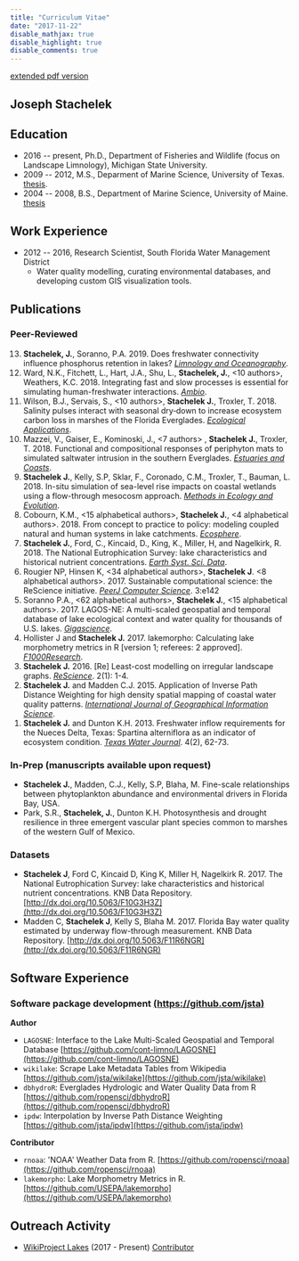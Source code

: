 ```yaml
---
title: "Curriculum Vitae"
date: "2017-11-22"
disable_mathjax: true
disable_highlight: true
disable_comments: true
---
```


[extended pdf version](../pdf/cv.pdf)

## Joseph Stachelek

## Education

- 2016 -- present, Ph.D., Department of Fisheries and Wildlife (focus on Landscape Limnology), Michigan State University.
- 2009 -- 2012, M.S., Deparment of Marine Science, University of Texas. [thesis](http://repositories.lib.utexas.edu/handle/2152/ETD-UT-2012-05-5549).
- 2004 -- 2008, B.S., Department of Marine Science, University of Maine. [thesis](../pdf/FieldGuidetoMarinePlantsAlgae.pdf)

## Work Experience
  
- 2012 -- 2016, Research Scientist, South Florida Water Management District
  - Water quality modelling, curating environmental databases, and developing custom GIS visualization tools. 

## Publications

### Peer-Reviewed

<ol reversed>

<li><b>Stachelek, J.</b>, Soranno, P.A. 2019. Does freshwater connectivity influence phosphorus retention in lakes? <u><i>Limnology and Oceanography</u></i>. <a target="_blank" href="https://doi.org/10.1002/lno.11137"><i class="fa fa-download"></i></a>
</li>

<li>Ward, N.K., Fitchett, L., Hart, J.A., Shu, L., <b>Stachelek, J.</b>, <10 authors>, Weathers, K.C. 2018. Integrating fast and slow processes is essential for simulating human-freshwater interactions. <u><i>Ambio</u></i>. <a target="_blank" href="https://doi.org/10.1007/s13280-018-1136-6"><i class="fa fa-download"></i></a>
</li>

<li>Wilson, B.J., Servais, S., <10 authors>, <b>Stachelek J.</b>, Troxler, T. 2018. Salinity pulses interact with seasonal dry‐down to increase ecosystem carbon loss in marshes of the Florida Everglades. <u><i>Ecological Applications</u></i>. <a target="_blank" href="https://doi.org/10.1002/eap.1798"><i class="fa fa-download"></i></a>
</li>

<li>Mazzei, V., Gaiser, E., Kominoski, J., <7 authors> , <b>Stachelek J.</b>, Troxler, T. 2018. Functional and compositional responses of periphyton mats to simulated saltwater intrusion in the southern Everglades. <u><i>Estuaries and Coasts</u></i>. <a target="_blank" href="https://doi.org/10.1007/s12237-018-0415-6"><i class="fa fa-download"></i></a>
</li> 

<li><b>Stachelek J.</b>, Kelly, S.P, Sklar, F., Coronado, C.M., Troxler, T., Bauman, L. 2018. In-situ simulation of sea-level rise impacts on coastal wetlands using a flow-through mesocosm approach. <u><i>Methods in Ecology and Evolution</u></i>. <a target="_blank" href="https://doi.org/10.1111/2041-210X.13028"><i class="fa fa-download"></i></a>
</li>

<li>Cobourn, K.M., <15 alphabetical authors>, <b>Stachelek J.</b>, <4 alphabetical authors>. 2018. From concept to practice to policy: modeling coupled natural and human systems in lake catchments. <u><i>Ecosphere</u></i>. <a target="_blank" href="https://doi.org/10.1002/ecs2.2209"><i class="fa fa-download"></i></a>
</li>

<li><b>Stachelek J.</b>, Ford, C., Kincaid, D., King, K., Miller, H, and Nagelkirk, R. 2018. The National Eutrophication Survey: lake characteristics and historical nutrient concentrations. <u><i>Earth Syst. Sci. Data</u></i>. <a target="_blank" href="https://doi.org/10.5194/essd-10-81-2018"><i class="fa fa-download"></i></a>
</li>

<li> Rougier NP, Hinsen K, <34 alphabetical authors>, <b>Stachelek J</b>. <8 alphabetical authors>. 2017. Sustainable computational science: the ReScience initiative. <u><i>PeerJ Computer Science</i></u>. 3:e142 <a target="_blank" href="https://doi.org/10.7717/peerj-cs.142"><i class="fa fa-download"></i></a>
</li>

<li> Soranno P.A., <62 alphabetical authors>, <b>Stachelek J.</b>, <15 alphabetical authors>. 2017. LAGOS-NE: A multi-scaled geospatial and temporal database of lake ecological context and water quality for thousands of U.S. lakes. <u><i>Gigascience</i></u>. <a target="_blank" href="https://doi.org/10.1093/gigascience/gix101"><i class="fa fa-download"></i></a>
</li>

<li> Hollister J and <b>Stachelek J.</b> 2017. lakemorpho: Calculating lake morphometry metrics in R [version 1; referees: 2 approved]. <u><i>F1000Research</u></i>. <a target="_blank" href="https://doi.org/10.12688/f1000research.12512.1"><i class="fa fa-download"></i></a>
</li>

<li> <b>Stachelek J.</b> 2016. [Re] Least-cost modelling on irregular landscape graphs. <u><i>ReScience</i></u>. 2(1): 1-4. <a target="_blank" href="../pdf/2016_stachelek_rescience.pdf"><i class="fa fa-download"></i></a>
</li>

<li> <b>Stachelek J.</b> and Madden C.J. 2015. Application of Inverse Path Distance Weighting for high density spatial mapping of coastal water quality patterns. <u><i>International Journal of Geographical Information Science</i></u>. <a target="_blank" href="../pdf/stachmadden2015am.pdf"><i class="fa fa-download"></i></a>
</li>

<li> <b>Stachelek J.</b> and Dunton K.H. 2013. Freshwater inflow requirements for the Nueces Delta, Texas: Spartina alterniflora as an indicator of ecosystem condition. <u><i>Texas Water Journal</i></u>. 4(2), 62-73. <a target="_blank" href="../pdf/StachelekDunton2013.pdf"><i class="fa fa-download"></i></a>
</li>

</ol>
  
### In-Prep (manuscripts available upon request)

- **Stachelek J.**, Madden, C.J., Kelly, S.P, Blaha, M. Fine-scale relationships between phytoplankton abundance and environmental drivers in Florida Bay, USA.
- Park, S.R., **Stachelek, J.**, Dunton K.H. Photosynthesis and drought resilience in three emergent vascular plant species common to marshes of the western Gulf of Mexico.

### Datasets

- **Stachelek J**, Ford C, Kincaid D, King K, Miller H, Nagelkirk R. 2017. The National Eutrophication Survey: lake characteristics and historical nutrient concentrations. KNB Data Repository. [http://dx.doi.org/10.5063/F10G3H3Z](http://dx.doi.org/10.5063/F10G3H3Z)
- Madden C, **Stachelek J**, Kelly S, Blaha M. 2017. Florida Bay water quality estimated by underway flow-through measurement. KNB Data Repository. [http://dx.doi.org/10.5063/F11R6NGR](http://dx.doi.org/10.5063/F11R6NGR)

## Software Experience
  
### Software package development [(https://github.com/jsta)](https://github.com/jsta)

**Author**

- `LAGOSNE`: Interface to the Lake Multi-Scaled Geospatial and Temporal Database
[https://github.com/cont-limno/LAGOSNE](https://github.com/cont-limno/LAGOSNE) 
- `wikilake`: Scrape Lake Metadata Tables from Wikipedia
[https://github.com/jsta/wikilake](https://github.com/jsta/wikilake) 
- `dbhydroR`: Everglades Hydrologic and Water Quality Data from R
[https://github.com/ropensci/dbhydroR](https://github.com/ropensci/dbhydroR)
- `ipdw`: Interpolation by Inverse Path Distance Weighting
[https://github.com/jsta/ipdw](https://github.com/jsta/ipdw)

**Contributor**

- `rnoaa`: 'NOAA' Weather Data from R. [https://github.com/ropensci/rnoaa](https://github.com/ropensci/rnoaa)
- `lakemorpho`: Lake Morphometry Metrics in R. [https://github.com/USEPA/lakemorpho](https://github.com/USEPA/lakemorpho)

<!---### Other software experience

- Operating Systems: Debian/Ubuntu/Fedora Linux, Windows
- Office productivity software: Microsoft Office (Word, Excel and PowerPoint), LibreOffice, LaTeX
- Statistical Software: R
- Coding languages: R, Python, Fortran
- Data management: SQLite, netcdf
- Version control systems: Git, GitHub
- Web development: `shiny`

## Presentations

**See pdf version**

## Teaching Experience

### Michigan State University 

- Delivered workshops to teach version control software (Git) for application in academic research (EEBB Programming Group, Spring 2017)
-  Delivered workshops to teach basic Python and Linux command line use (Institute for Cyber-enabled Research, Spring 2017)

### Software Carpentry

- Instructor (2016 - present)
- Delivered workshops (2) to teach GIS skills for research computing
- Lesson Mainainter, (2015 - present), [Geospatial Data Analysis with R](http://www.datacarpentry.org/lessons/). Data Carpentry.
  
### NSF GK-12 Fellowship - University of Texas Marine Science Institute / Port Aransas HS

- AP Human Geography / GIS (Fall 2010 / Spring 2011) 
- Developed GIS lesson material; delivered lessons; evaluated student work

### Teaching Assistant - University of Texas at Austin

- Introduction to Oceanography (Fall 2009/Spring 2010)
- Taught lectures; delivered laboratory practicals; marked assignments and exams

## Service Activity
  
- Soranno, P., King, K., Poisson, A., **Stachelek, J.**, Boudreau, C., Skaff, N., Smith, N. (2017) Cyberinfrastructure support for collaboration and open science in ecology. NSF Request for Information on Future Needs for Advanced Cyberinfrastructure to Support Science and Engineering Research ([https://www.nsf.gov/cise/oac/ci2030/pdf/RFI-Soranno-261.pdf](https://www.nsf.gov/cise/oac/ci2030/pdf/RFI-Soranno-261.pdf))
- Reviewer (2017) _Journal of Open Source Software_, _Frontiers in Ecology and Evolution_, [ROpenSci](https://github.com/ropensci/onboarding/issues/118)
- Reviewer (2016) _Texas Water Journal_, _Journal of Open Source Software_ (2), _Peerage of Science_, _Journal of Atmospheric and Oceanic Technology_
- Reviewer (2015) _Ecological Modelling_
- NEON spatio-temporal hackathon (2015) - developed tutorials and assessment instruments to teach fundamental big data skills needed to work efficiently with large spatio-temporal data using open tools, such as R and Python. [link](http://www.neoninc.org/updates-events/update/nsf-biocenters-unite-close-scientific-data-skills-gap-focus-phenology)--->

## Outreach Activity  

- [WikiProject Lakes](https://en.wikipedia.org/wiki/Wikipedia:WikiProject_Lakes) (2017 - Present) [Contributor](https://en.wikipedia.org/wiki/Special:Contributions/Jst4)

<!--- Everglades Day (2016) Guided tours of science activities at the Loxahatchee Impoundment Landscape Assessment. 17th Annual Everglades Day, Loxahatchee National Wildlife Refuge.
- National Public Radio (2016) Rising Seas Push Too Much Salt Into the Florida Everglades. [link](http://www.npr.org/2016/05/25/477014085/rising-seas-push-too-much-salt-into-the-florida-everglades)
- PBS Newshour (2015) Florida's Everglades face new invasive threat: rising sea levels. [youtube](https://www.youtube.com/watch?v=ggOl-vaXIFk)

## Honors and Awards

- GLEON Student Travel Award 2017
- Invited participant to the [2017 rOpenSci Conference](http://unconf17.ropensci.org/)
- Finalist for the 2012 NOAA Coastal Management Fellowship
- Best poster award at the 2012 Texas Bays and Estuaries Meeting

## Membership
  
- Coastal and Estuarine Research Federation
- Ecological Society of America
- Foundation for Open Access Statistics--->